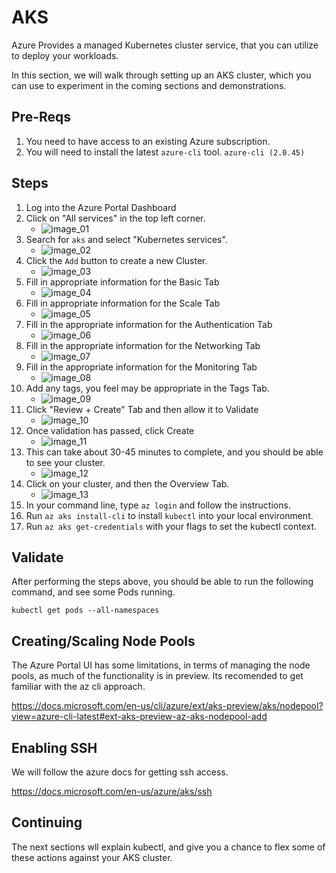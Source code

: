 # AKS

Azure Provides a managed Kubernetes cluster service, that you can utilize to deploy your workloads.

In this section, we will walk through setting up an AKS cluster, which you can use to experiment in the coming sections and demonstrations.


## Pre-Reqs

1. You need to have access to an existing Azure subscription.
2. You will need to install the latest `azure-cli` tool. `azure-cli (2.0.45)`

## Steps

1. Log into the Azure Portal Dashboard
2. Click on "All services" in the top left corner.
	- ![image_01](aks_images/image_01.png)
3. Search for `aks` and select "Kubernetes services".
	- ![image_02](aks_images/image_02.png)
4. Click the `Add` button to create a new Cluster.
	- ![image_03](aks_images/image_03.png)
5. Fill in appropriate information for the Basic Tab
	- ![image_04](aks_images/image_04.png)
6. Fill in appropriate information for the Scale Tab
	- ![image_05](aks_images/image_05.png)
7. Fill in the appropriate information for the Authentication Tab
	- ![image_06](aks_images/image_06.png)
8. Fill in the appropriate information for the Networking Tab
	- ![image_07](aks_images/image_07.png)
9. Fill in the appropriate information for the Monitoring Tab
	- ![image_08](aks_images/image_08.png)
10. Add any tags, you feel may be appropriate in the Tags Tab.
	- ![image_09](aks_images/image_09.png)
11. Click "Review + Create" Tab and then allow it to Validate
	- ![image_10](aks_images/image_10.png)
12. Once validation has passed, click Create
    - ![image_11](aks_images/image_11.png)
13. This can take about 30-45 minutes to complete, and you should be able to see your cluster.
	- ![image_12](aks_images/image_12.png)
14. Click on your cluster, and then the Overview Tab.
	- ![image_13](aks_images/image_13.png)
15. In your command line, type `az login` and follow the instructions.
16. Run `az aks install-cli` to install `kubectl` into your local environment.
17. Run `az aks get-credentials` with your flags to set the kubectl context.


## Validate

After performing the steps above, you should be able to run the following command, and see some Pods running.

`kubectl get pods --all-namespaces`


## Creating/Scaling Node Pools 

The Azure Portal UI has some limitations, in terms of managing the node pools, as much of the functionality is in preview. Its recomended to get familiar with the az cli approach.

https://docs.microsoft.com/en-us/cli/azure/ext/aks-preview/aks/nodepool?view=azure-cli-latest#ext-aks-preview-az-aks-nodepool-add

## Enabling SSH

We will follow the azure docs for getting ssh access.

https://docs.microsoft.com/en-us/azure/aks/ssh

## Continuing

The next sections wll explain kubectl, and give you a chance to flex some of these actions against your AKS cluster.
